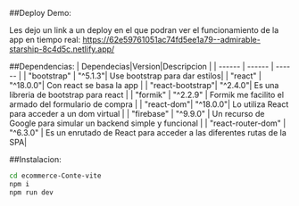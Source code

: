 ##Deploy Demo:

Les dejo un link a un deploy en el que podran ver el funcionamiento de la app en tiempo real:
https://62e59761051ac74fd5ee1a79--admirable-starship-8c4d5c.netlify.app/

##Dependencias:
| Dependecias|Version|Descripcion |
| ------ | ------ | ------ |
|  "bootstrap" | "^5.1.3"| Use bootstrap para dar estilos|
|  "react" | "^18.0.0"| Con react se basa la app |
|  "react-bootstrap"| "^2.4.0"| Es una libreria de bootstrap para react |
|  "formik" | "^2.2.9" | Formik me facilito el armado del formulario de compra |
|  "react-dom"| "^18.0.0"| Lo utiliza React para acceder a un dom virtual |
| "firebase" | "^9.9.0" | Un recurso de Google para simular un backend simple y funcional |
| "react-router-dom" | "^6.3.0" | Es un enrutado de React para acceder a las diferentes rutas de la SPA|


##Instalacion:
```sh
cd ecommerce-Conte-vite
npm i
npm run dev
```